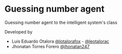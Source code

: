 # Guessing number agent
Guessing number agent to the intelligent system's class

Developed by 
* Luis Eduardo Otalora [@lotalorafox](https://github.com/lotalorafox) - [@leotalorac](https://github.com/leotalorac)
* Jhonatan Torres Forero [@jhonatan247](https://github.com/jhonatan247)
